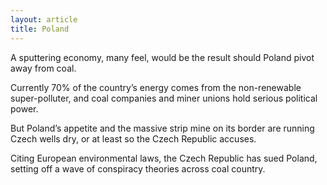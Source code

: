 ```yaml
---
layout: article
title: Poland
---
```


A sputtering economy, many feel, would be the result should Poland pivot away from coal.

Currently 70% of the country’s energy comes from the non-renewable super-polluter, and coal companies and miner unions hold serious political power.

But Poland’s appetite and the massive strip mine on its border are running Czech wells dry, or at least so the Czech Republic accuses.

Citing European environmental laws, the Czech Republic has sued Poland, setting off a wave of conspiracy theories across coal country.
